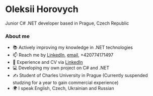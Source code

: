 <div id="about-me">
  <h1>Oleksii Horovych</h1>
  <p> Junior C# .NET developer based in Prague, Czech Republic </p>
  <h3>About me</h2>
  <ul>
    <li>📚 Actively improving my knowledge in .NET technologies</li>
    <li>📫 Reach me by <a href="https://www.linkedin.com/in/oleksii-horovych/">LinkedIn</a>, <a href="mailto:biseizzzed@gmail.com">email</a>, +420774171497</li>
    <li>📄 Experience and CV via <a href="https://www.linkedin.com/in/oleksii-horovych/">LinkedIn</a>
    <li>💻 Developing my own project on C# and .NET</li>
    <li>✍️ Student of Charles University in Prague (Currently suspended studzing for a year to gain commercial experience)</li>
    <li>🌍 I speak English, Czech, Ukrainian and Russian</li>
  </ul>
</div>

<!---
oleksiihorovych/oleksiihorovych is a ✨ special ✨ repository because its `README.md` (this file) appears on your GitHub profile.
You can click the Preview link to take a look at your changes.
--->
